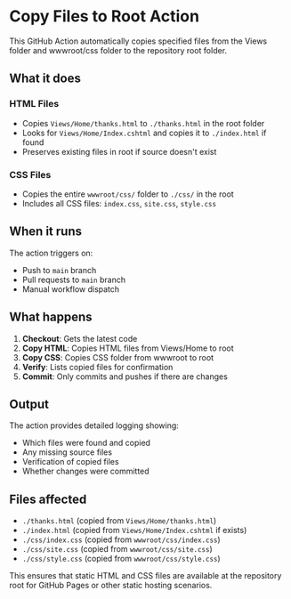 # Copy Files to Root Action

This GitHub Action automatically copies specified files from the Views folder and wwwroot/css folder to the repository root folder.

## What it does

### HTML Files
- Copies `Views/Home/thanks.html` to `./thanks.html` in the root folder
- Looks for `Views/Home/Index.cshtml` and copies it to `./index.html` if found
- Preserves existing files in root if source doesn't exist

### CSS Files  
- Copies the entire `wwwroot/css/` folder to `./css/` in the root
- Includes all CSS files: `index.css`, `site.css`, `style.css`

## When it runs

The action triggers on:
- Push to `main` branch
- Pull requests to `main` branch  
- Manual workflow dispatch

## What happens

1. **Checkout**: Gets the latest code
2. **Copy HTML**: Copies HTML files from Views/Home to root
3. **Copy CSS**: Copies CSS folder from wwwroot to root
4. **Verify**: Lists copied files for confirmation
5. **Commit**: Only commits and pushes if there are changes

## Output

The action provides detailed logging showing:
- Which files were found and copied
- Any missing source files
- Verification of copied files
- Whether changes were committed

## Files affected

- `./thanks.html` (copied from `Views/Home/thanks.html`)
- `./index.html` (copied from `Views/Home/Index.cshtml` if exists)
- `./css/index.css` (copied from `wwwroot/css/index.css`)
- `./css/site.css` (copied from `wwwroot/css/site.css`)  
- `./css/style.css` (copied from `wwwroot/css/style.css`)

This ensures that static HTML and CSS files are available at the repository root for GitHub Pages or other static hosting scenarios.